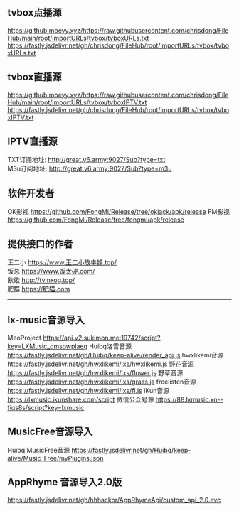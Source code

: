 ## tvbox点播源  
https://github.moeyy.xyz/https://raw.githubusercontent.com/chrisdong/FileHub/main/root/importURLs/tvbox/tvboxURLs.txt
https://fastly.jsdelivr.net/gh/chrisdong/FileHub/root/importURLs/tvbox/tvboxURLs.txt 

## tvbox直播源  
https://github.moeyy.xyz/https://raw.githubusercontent.com/chrisdong/FileHub/main/root/importURLs/tvbox/tvboxIPTV.txt
https://fastly.jsdelivr.net/gh/chrisdong/FileHub/root/importURLs/tvbox/tvboxIPTV.txt

## IPTV直播源
TXT订阅地址:   http://great.v6.army:9027/Sub?type=txt  
M3u订阅地址:  http://great.v6.army:9027/Sub?type=m3u  

## 软件开发者
OK影视 https://github.com/FongMi/Release/tree/okjack/apk/release 
FM影视 https://github.com/FongMi/Release/tree/fongmi/apk/release

## 提供接口的作者
王二小 https://www.王二小放牛娃.top/  
饭总 https://www.饭太硬.com/  
欧歌 http://tv.nxog.top/  
肥猫 https://肥猫.com  

-----------------------------------------------

## lx-music音源导入
MeoProject  https://api.v2.sukimon.me:19742/script?key=LXMusic_dmsowplaeq
Huibq洛雪音源  https://fastly.jsdelivr.net/gh/Huibq/keep-alive/render_api.js
hwxlikemi音源 https://fastly.jsdelivr.net/gh/hwxlikemi/lxs/hwxlikemi.js
野花音源  https://fastly.jsdelivr.net/gh/hwxlikemi/lxs/flower.js
野草音源  https://fastly.jsdelivr.net/gh/hwxlikemi/lxs/grass.js
freelisten音源  https://fastly.jsdelivr.net/gh/hwxlikemi/lxs/fl.js
iKun音源 https://lxmusic.ikunshare.com/script 
微信公众号源 https://88.lxmusic.xn--fiqs8s/script?key=lxmusic

## MusicFree音源导入
Huibq MusicFree音源 https://fastly.jsdelivr.net/gh/Huibq/keep-alive/Music_Free/myPlugins.json
## AppRhyme 音源导入2.0版
https://fastly.jsdelivr.net/gh/hhhackor/AppRhymeApi/custom_api_2.0.evc
